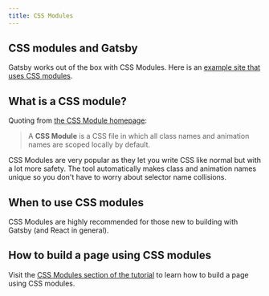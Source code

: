 ```yaml
---
title: CSS Modules
---
```


## CSS modules and Gatsby

Gatsby works out of the box with CSS Modules. Here is an [example site that uses CSS modules](https://github.com/gatsbyjs/gatsby/tree/master/examples/using-css-modules).

## What is a CSS module?

Quoting from
[the CSS Module homepage](https://github.com/css-modules/css-modules):

> A **CSS Module** is a CSS file in which all class names and animation names
> are scoped locally by default.

CSS Modules are very popular as they let you write CSS like normal but with a lot
more safety. The tool automatically makes class and animation names unique so
you don't have to worry about selector name collisions.

## When to use CSS modules

CSS Modules are highly recommended for those new to building with Gatsby (and
React in general).

## How to build a page using CSS modules

Visit the [CSS Modules section of the tutorial](https://www.gatsbyjs.org/tutorial/part-two/#css-modules) to learn how to build a page using CSS modules.
